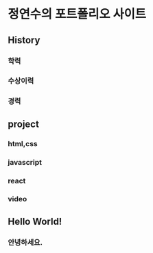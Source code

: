 # 정연수의 포트폴리오 사이트
## History
### 학력
### 수상이력
### 경력
## project
### html,css
### javascript
### react
### video
## Hello World!
### 안녕하세요.
